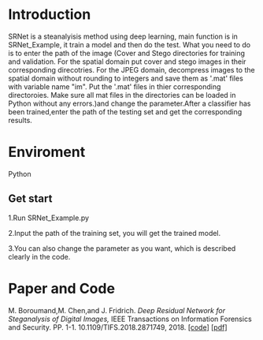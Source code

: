 # Introduction
  SRNet is a steanalyisis method using deep learning, main function is in SRNet_Example, it train a model and then do the test. What you need to do is to enter the path of the image (Cover and Stego directories for training and validation. For the spatial domain put cover and stego images in their corresponding direcotries. For the JPEG domain, decompress images to the spatial domain without rounding to integers and save them as '.mat' files with variable name "im". Put the '.mat' files in thier corresponding directoroies. Make sure all mat files in the directories can be loaded in Python without any errors.)and change the parameter.After a classifier has been trained,enter the path of the testing set and get the corresponding results.

# Enviroment 
Python 

## Get start
1.Run SRNet_Example.py

2.Input the path of the training set, you will get the trained model.

3.You can also change the parameter as you want, which is described clearly in the code. 


# Paper and Code

M. Boroumand,M. Chen,and J. Fridrich. _Deep Residual Network for Steganalysis of Digital Images,_ IEEE Transactions on Information Forensics and Security. PP. 1-1. 10.1109/TIFS.2018.2871749, 2018. [[code]](http://dde.binghamton.edu/download/feature_extractors/) [[pdf]](https://ieeexplore.ieee.org/document/8470101/)

